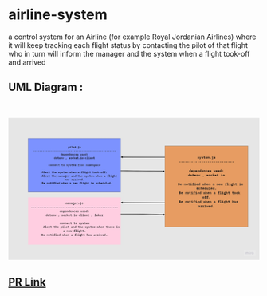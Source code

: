 # airline-system

a control system for an Airline (for example Royal Jordanian Airlines) where it will keep tracking each flight status by contacting the pilot of that flight who in turn will inform the manager and the system when a flight took-off and arrived

## UML Diagram :

<br>

![](./UML%20lab12.jpg)


## [PR Link](https://github.com/EsraaBanat/airline-system/pull/2)
